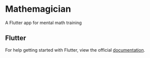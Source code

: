# Mathemagician

A Flutter app for mental math training

## Flutter

For help getting started with Flutter, view the official [documentation](https://flutter.io/).